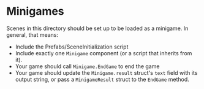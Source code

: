 # Minigames

Scenes in this directory should be set up to be loaded as a minigame.
In general, that means:

- Include the Prefabs/SceneInitialization script
- Include exactly one `Minigame` component (or a script that inherits from it).
- Your game should call `Minigame.EndGame` to end the game
- Your game should update the `Minigame.result` struct's `text` field with its output string, or pass a `MinigameResult` struct to the `EndGame` method.
